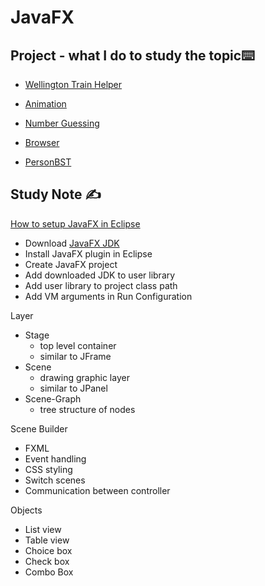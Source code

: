 # JavaFX

## Project  - what I do to study the topic⌨️

- [Wellington Train Helper](https://github.com/erinchocolate/wellington-train-helper)
- [Animation](https://github.com/erinchocolate/swen502/tree/master/Animation)
- [Number Guessing](https://github.com/erinchocolate/swen502/tree/master/Number%20Guessing)

- [Browser](https://github.com/erinchocolate/swen502/tree/master/Browser)

- [PersonBST](https://github.com/erinchocolate/swen502/tree/master/PersonApp)

## Study Note ✍️

[How to setup JavaFX in Eclipse](https://openjfx.io/openjfx-docs/)

- Download [JavaFX JDK](https://gluonhq.com/products/javafx/)
- Install JavaFX plugin in Eclipse
- Create JavaFX project
- Add downloaded JDK to user library
- Add user library to project class path
- Add VM arguments in Run Configuration

Layer

- Stage 
  - top level container 
  - similar to JFrame
- Scene
  - drawing graphic layer
  - similar to JPanel
- Scene-Graph
  - tree structure of nodes

Scene Builder

- FXML
- Event handling
- CSS styling
- Switch scenes
- Communication between controller

Objects

- List view
- Table view
- Choice box
- Check box
- Combo Box


